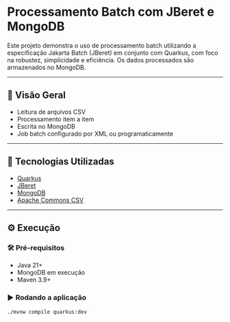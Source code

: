 # Processamento Batch com JBeret e MongoDB

Este projeto demonstra o uso de processamento batch utilizando a especificação Jakarta Batch (JBeret) em conjunto com Quarkus, com foco na robustez, simplicidade e eficiência. Os dados processados são armazenados no MongoDB.

---

## 📌 Visão Geral

- Leitura de arquivos CSV
- Processamento item a item
- Escrita no MongoDB
- Job batch configurado por XML ou programaticamente

---

## 🚀 Tecnologias Utilizadas

- [Quarkus](https://quarkus.io/)
- [JBeret](https://jberet.github.io/)
- [MongoDB](https://www.mongodb.com/)
- [Apache Commons CSV](https://commons.apache.org/proper/commons-csv/)

---

## ⚙️ Execução

### 🛠 Pré-requisitos
- Java 21+
- MongoDB em execução
- Maven 3.9+

### ▶️ Rodando a aplicação

```bash
./mvnw compile quarkus:dev
